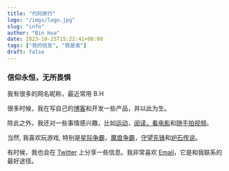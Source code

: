 ```yaml
---
title: "代码旅行"
logo: "/imgs/logo.jpg"
slug: "info"
author: "Bin Hua"
date: 2023-10-25T15:22:41+08:00
tags: ["我的信息", "我是谁"]
draft: false
---
```


### 信仰永恒，无所畏惧

我有很多的网名昵称，最近常用 B.H

很多时候，我在写自己的[博客](/blog)和开发一些产品，并以此为生。

除此之外，我还对一些事情感兴趣，比如[运动](/)，[阅读，看电影](/booklist)和[随手拍视频](https://www.youtube.com/@tourcoder)。

当然, 我喜欢玩游戏, 特别是[星际争霸](https://starcraft.com/)，[魔兽争霸](https://playwarcraft3.com/)，[守望先锋](https://playoverwatch.com/)和[炉石传说](https://playhearthstone.com/)。

有时候，我也会在 [Twitter](https://twitter.com/tourcoder) 上分享一些信息。我非常喜欢 [Email](mailto:code@tourcoder.com)，它是和我联系的最好途径。